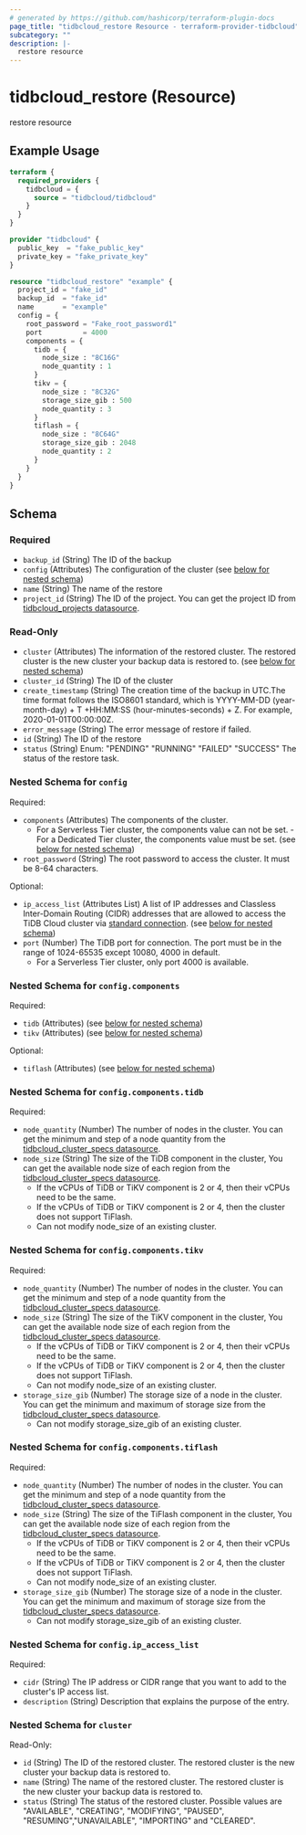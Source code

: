 ```yaml
---
# generated by https://github.com/hashicorp/terraform-plugin-docs
page_title: "tidbcloud_restore Resource - terraform-provider-tidbcloud"
subcategory: ""
description: |-
  restore resource
---
```


# tidbcloud_restore (Resource)

restore resource

## Example Usage

```terraform
terraform {
  required_providers {
    tidbcloud = {
      source = "tidbcloud/tidbcloud"
    }
  }
}

provider "tidbcloud" {
  public_key  = "fake_public_key"
  private_key = "fake_private_key"
}

resource "tidbcloud_restore" "example" {
  project_id = "fake_id"
  backup_id  = "fake_id"
  name       = "example"
  config = {
    root_password = "Fake_root_password1"
    port          = 4000
    components = {
      tidb = {
        node_size : "8C16G"
        node_quantity : 1
      }
      tikv = {
        node_size : "8C32G"
        storage_size_gib : 500
        node_quantity : 3
      }
      tiflash = {
        node_size : "8C64G"
        storage_size_gib : 2048
        node_quantity : 2
      }
    }
  }
}
```

<!-- schema generated by tfplugindocs -->
## Schema

### Required

- `backup_id` (String) The ID of the backup
- `config` (Attributes) The configuration of the cluster (see [below for nested schema](#nestedatt--config))
- `name` (String) The name of the restore
- `project_id` (String) The ID of the project. You can get the project ID from [tidbcloud_projects datasource](../data-sources/projects.md).

### Read-Only

- `cluster` (Attributes) The information of the restored cluster. The restored cluster is the new cluster your backup data is restored to. (see [below for nested schema](#nestedatt--cluster))
- `cluster_id` (String) The ID of the cluster
- `create_timestamp` (String) The creation time of the backup in UTC.The time format follows the ISO8601 standard, which is YYYY-MM-DD (year-month-day) + T +HH:MM:SS (hour-minutes-seconds) + Z. For example, 2020-01-01T00:00:00Z.
- `error_message` (String) The error message of restore if failed.
- `id` (String) The ID of the restore
- `status` (String) Enum: "PENDING" "RUNNING" "FAILED" "SUCCESS"
The status of the restore task.

<a id="nestedatt--config"></a>
### Nested Schema for `config`

Required:

- `components` (Attributes) The components of the cluster.
  - For a Serverless Tier cluster, the components value can not be set.  - For a Dedicated Tier cluster, the components value must be set. (see [below for nested schema](#nestedatt--config--components))
- `root_password` (String) The root password to access the cluster. It must be 8-64 characters.

Optional:

- `ip_access_list` (Attributes List) A list of IP addresses and Classless Inter-Domain Routing (CIDR) addresses that are allowed to access the TiDB Cloud cluster via [standard connection](https://docs.pingcap.com/tidbcloud/connect-to-tidb-cluster#connect-via-standard-connection). (see [below for nested schema](#nestedatt--config--ip_access_list))
- `port` (Number) The TiDB port for connection. The port must be in the range of 1024-65535 except 10080, 4000 in default.
  - For a Serverless Tier cluster, only port 4000 is available.

<a id="nestedatt--config--components"></a>
### Nested Schema for `config.components`

Required:

- `tidb` (Attributes) (see [below for nested schema](#nestedatt--config--components--tidb))
- `tikv` (Attributes) (see [below for nested schema](#nestedatt--config--components--tikv))

Optional:

- `tiflash` (Attributes) (see [below for nested schema](#nestedatt--config--components--tiflash))

<a id="nestedatt--config--components--tidb"></a>
### Nested Schema for `config.components.tidb`

Required:

- `node_quantity` (Number) The number of nodes in the cluster. You can get the minimum and step of a node quantity from the [tidbcloud_cluster_specs datasource](./cluster_specs.md).
- `node_size` (String) The size of the TiDB component in the cluster, You can get the available node size of each region from the [tidbcloud_cluster_specs datasource](./cluster_specs.md).
  - If the vCPUs of TiDB or TiKV component is 2 or 4, then their vCPUs need to be the same.
  - If the vCPUs of TiDB or TiKV component is 2 or 4, then the cluster does not support TiFlash.
  - Can not modify node_size of an existing cluster.


<a id="nestedatt--config--components--tikv"></a>
### Nested Schema for `config.components.tikv`

Required:

- `node_quantity` (Number) The number of nodes in the cluster. You can get the minimum and step of a node quantity from the [tidbcloud_cluster_specs datasource](./cluster_specs.md).
- `node_size` (String) The size of the TiKV component in the cluster, You can get the available node size of each region from the [tidbcloud_cluster_specs datasource](./cluster_specs.md).
  - If the vCPUs of TiDB or TiKV component is 2 or 4, then their vCPUs need to be the same.
  - If the vCPUs of TiDB or TiKV component is 2 or 4, then the cluster does not support TiFlash.
  - Can not modify node_size of an existing cluster.
- `storage_size_gib` (Number) The storage size of a node in the cluster. You can get the minimum and maximum of storage size from the [tidbcloud_cluster_specs datasource](./cluster_specs.md).
  - Can not modify storage_size_gib of an existing cluster.


<a id="nestedatt--config--components--tiflash"></a>
### Nested Schema for `config.components.tiflash`

Required:

- `node_quantity` (Number) The number of nodes in the cluster. You can get the minimum and step of a node quantity from the [tidbcloud_cluster_specs datasource](./cluster_specs.md).
- `node_size` (String) The size of the TiFlash component in the cluster, You can get the available node size of each region from the [tidbcloud_cluster_specs datasource](./cluster_specs.md).
  - If the vCPUs of TiDB or TiKV component is 2 or 4, then their vCPUs need to be the same.
  - If the vCPUs of TiDB or TiKV component is 2 or 4, then the cluster does not support TiFlash.
  - Can not modify node_size of an existing cluster.
- `storage_size_gib` (Number) The storage size of a node in the cluster. You can get the minimum and maximum of storage size from the [tidbcloud_cluster_specs datasource](./cluster_specs.md).
  - Can not modify storage_size_gib of an existing cluster.



<a id="nestedatt--config--ip_access_list"></a>
### Nested Schema for `config.ip_access_list`

Required:

- `cidr` (String) The IP address or CIDR range that you want to add to the cluster's IP access list.
- `description` (String) Description that explains the purpose of the entry.



<a id="nestedatt--cluster"></a>
### Nested Schema for `cluster`

Read-Only:

- `id` (String) The ID of the restored cluster. The restored cluster is the new cluster your backup data is restored to.
- `name` (String) The name of the restored cluster. The restored cluster is the new cluster your backup data is restored to.
- `status` (String) The status of the restored cluster. Possible values are "AVAILABLE", "CREATING", "MODIFYING", "PAUSED", "RESUMING","UNAVAILABLE", "IMPORTING" and "CLEARED".


